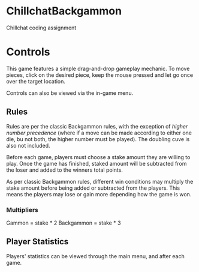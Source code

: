 # ChillchatBackgammon
 Chillchat coding assignment

# Controls

This game features a simple drag-and-drop gameplay mechanic. To move pieces, click on the desired piece, keep the mouse pressed and let go once over the target location.

Controls can also be viewed via the in-game menu.

## Rules

Rules are per the classic Backgammon rules, with the exception of *higher number precedence* (where if a move can be made according to either one die, bu not both, the higher number must be played). The doubling cuve is also not included.

Before each game, players must choose a stake amount they are willing to play. Once the game has finished, staked amount will be subtracted from the loser and added to the winners total points.

As per classic Backgammon rules, different win conditions may multiply the stake amount before being added or subtracted from the players. This means the players may lose or gain more depending how the game is won.

### Multipliers

Gammon = stake * 2
Backgammon = stake * 3

## Player Statistics

Players' statistics can be viewed through the main menu, and after each game.
